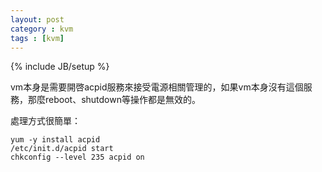 ```yaml
---
layout: post
category : kvm
tags : [kvm]
---
```

{% include JB/setup %}

vm本身是需要開啓acpid服務來接受電源相關管理的，如果vm本身沒有這個服務，那麼reboot、shutdown等操作都是無效的。

處理方式很簡單：

	yum -y install acpid
	/etc/init.d/acpid start
	chkconfig --level 235 acpid on